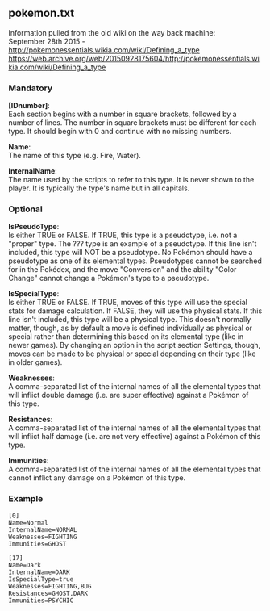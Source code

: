 ## pokemon.txt

Information pulled from the old wiki on the way back machine:  
September 28th 2015 - http://pokemonessentials.wikia.com/wiki/Defining_a_type  
https://web.archive.org/web/20150928175604/http://pokemonessentials.wikia.com/wiki/Defining_a_type
### Mandatory

**[IDnumber]**:  
Each section begins with a number in square brackets, followed by a number of lines.
The number in square brackets must be different for each type. It should begin with 0 and continue with no missing numbers.

**Name**:  
The name of this type (e.g. Fire, Water).

**InternalName**:  
The name used by the scripts to refer to this type. It is never shown to the player. It is typically the type's name but in all capitals.


### Optional

**IsPseudoType**:  
Is either TRUE or FALSE. If TRUE, this type is a pseudotype, i.e. not a "proper" type. The ??? type is an example of a pseudotype. If this line isn't included, this type will NOT be a pseudotype.
No Pokémon should have a pseudotype as one of its elemental types. Pseudotypes cannot be searched for in the Pokédex, and the move "Conversion" and the ability "Color Change" cannot change a Pokémon's type to a pseudotype.

**IsSpecialType**:  
Is either TRUE or FALSE. If TRUE, moves of this type will use the special stats for damage calculation. If FALSE, they will use the physical stats. If this line isn't included, this type will be a physical type.
This doesn't normally matter, though, as by default a move is defined individually as physical or special rather than determining this based on its elemental type (like in newer games). By changing an option in the script section Settings, though, moves can be made to be physical or special depending on their type (like in older games).

**Weaknesses**:  
A comma-separated list of the internal names of all the elemental types that will inflict double damage (i.e. are super effective) against a Pokémon of this type.

**Resistances**:  
A comma-separated list of the internal names of all the elemental types that will inflict half damage (i.e. are not very effective) against a Pokémon of this type.

**Immunities**:  
A comma-separated list of the internal names of all the elemental types that cannot inflict any damage on a Pokémon of this type.




### Example

```
[0]
Name=Normal
InternalName=NORMAL
Weaknesses=FIGHTING
Immunities=GHOST

[17]
Name=Dark
InternalName=DARK
IsSpecialType=true
Weaknesses=FIGHTING,BUG
Resistances=GHOST,DARK
Immunities=PSYCHIC
```

